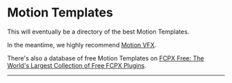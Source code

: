 # Motion Templates

This will eventually be a directory of the best Motion Templates.

In the meantime, we highly recommend [Motion VFX](https://www.motionvfx.com).

There's also a database of free Motion Templates on [FCPX Free: The World's Largest Collection of Free FCPX Plugins](https://fcpxfree.com).

---

<script src="https://giscus.app/client.js"
        data-repo="CommandPost/FCPCafe"
        data-repo-id="MDEwOlJlcG9zaXRvcnk5NTAwMjEwMg=="
        data-category="Website Discussions"
        data-category-id="DIC_kwDOBamd9s4CW0qy"
        data-mapping="title"
        data-strict="0"
        data-reactions-enabled="1"
        data-emit-metadata="0"
        data-input-position="bottom"
        data-theme="preferred_color_scheme"
        data-lang="en"
        data-loading="lazy"
        crossorigin="anonymous"
        async>
</script>